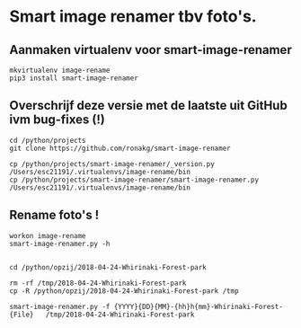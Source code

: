 # Smart image renamer tbv foto's.


## Aanmaken virtualenv voor smart-image-renamer

````
mkvirtualenv image-rename
pip3 install smart-image-renamer
````

## Overschrijf deze versie met de laatste uit GitHub ivm bug-fixes (!)

````
cd /python/projects 
git clone https://github.com/ronakg/smart-image-renamer

cp /python/projects/smart-image-renamer/_version.py            /Users/esc21191/.virtualenvs/image-rename/bin
cp /python/projects/smart-image-renamer/smart-image-renamer.py /Users/esc21191/.virtualenvs/image-rename/bin
````

## Rename foto's !

````
workon image-rename
smart-image-renamer.py -h


cd /python/opzij/2018-04-24-Whirinaki-Forest-park

rm -rf /tmp/2018-04-24-Whirinaki-Forest-park
cp -R /python/opzij/2018-04-24-Whirinaki-Forest-park /tmp

smart-image-renamer.py -f {YYYY}{DD}{MM}-{hh}h{mm}-Whirinaki-Forest-{File}   /tmp/2018-04-24-Whirinaki-Forest-park
````

